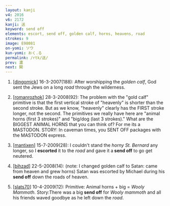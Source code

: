 ```yaml
---
layout: kanji
v4: 2016
v6: 2172
kanji: 送
keyword: send off
elements: escort, send off, golden calf, horns, heavens, road
strokes: 9
image: E98081
on-yomi: ソウ
kun-yomi: おく.る
permalink: /rtk/送/
prev: 濃
next: 関
---
```


1) [<a href="http://kanji.koohii.com/profile/dingomick">dingomick</a>] 16-3-2007(188): After worshipping the <em>golden calf</em>, God sent the Jews on a long <em>road</em> through the wilderness.

2) [<a href="http://kanji.koohii.com/profile/romanrozhok">romanrozhok</a>] 28-3-2008(92): The problem with the &quot;gold calf&quot; primitive is that the first vertical stroke of &quot;heavenly&quot; is shorter than the second stroke. But as we know, &quot;heavenly&quot; clearly has the FIRST stroke longer, not the second. The primitives we really have here are &quot;animal horns (first 3 strokes)&quot; and &quot;big/dog (last 3 strokes).&quot; What are the BIGGEST ANIMAL HORNS that you can think of? For me its a MASTODON. STORY: In caveman times, you SENT OFF packages with the MASTODON express.

3) [<a href="http://kanji.koohii.com/profile/mantixen">mantixen</a>] 15-7-2009(28): I couldn&#039;t stand the <em>horny St. Bernard</em> any longer, so I <strong>escorted</strong> it to the <em>road</em> and gave it a<strong> send off</strong> to go get neutered.

4) [<a href="http://kanji.koohii.com/profile/bihzad">bihzad</a>] 22-5-2008(14): (note: I changed golden calf to Satan: came from heaven and grew horns) Satan was escorted by Michael during his<strong> send off</strong> down the roads of heaven.

5) [<a href="http://kanji.koohii.com/profile/slats70">slats70</a>] 10-4-2009(12): Primitive: Animal horns + big =<em> Wooly Mammoth</em>. Story:There was a big<strong> send off</strong> for <em>Wooly mammoth</em> and all his friends waved goodbye as he left down the <em>road</em>.

